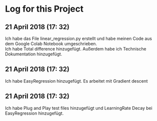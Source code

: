 # Log for this Project

## 21 April 2018 (17: 32)
Ich habe das File linear_regression.py erstellt und habe meinen Code aus dem Google Colab Notebook umgeschrieben.  \
Ich habe Total difference hinzugefügt. Außerdem habe ich Technische Dokumentation hinzugefügt. 

## 21 April 2018 (17: 32)
Ich habe EasyRegression hinzugefügt. Es arbeitet mit Gradient descent

## 21 April 2018 (17: 32)
Ich habe Plug and Play test files hinzugefügt und LearningRate Decay bei EasyRegression hinzugefügt. 